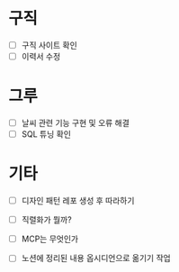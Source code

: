 # 구직
- [ ] 구직 사이트 확인
- [ ] 이력서 수정

# 그루
- [ ] 날씨 관련 기능 구현 및 오류 해결
- [ ] SQL 튜닝 확인

# 기타
- [ ] 디자인 패턴 레포 생성 후 따라하기
- [ ] 직렬화가 뭘까?
- [ ] MCP는 무엇인가
- [ ] 노션에 정리된 내용 옵시디언으로 옮기기 작업

